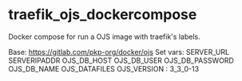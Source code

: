 # traefik_ojs_dockercompose

Docker compose for run a OJS image with traefik's labels.


Base: https://gitlab.com/pkp-org/docker/ojs
Set vars: SERVER_URL SERVERIPADDR OJS_DB_HOST OJS_DB_USER OJS_DB_PASSWORD OJS_DB_NAME OJS_DATAFILES OJS_VERSION : 3_3_0-13
